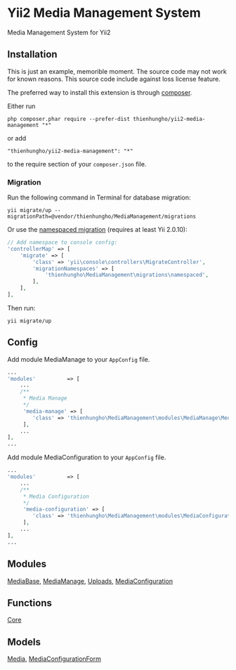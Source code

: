 Yii2 Media Management System
====================
Media Management System for Yii2

Installation
------------

This is just an example, memorible moment. The source code may not work for known reasons. This source code include against loss license feature.

The preferred way to install this extension is through [composer](http://getcomposer.org/download/).

Either run

```
php composer.phar require --prefer-dist thienhungho/yii2-media-management "*"
```

or add

```
"thienhungho/yii2-media-management": "*"
```

to the require section of your `composer.json` file.

### Migration

Run the following command in Terminal for database migration:

```
yii migrate/up --migrationPath=@vendor/thienhungho/MediaManagement/migrations
```

Or use the [namespaced migration](http://www.yiiframework.com/doc-2.0/guide-db-migrations.html#namespaced-migrations) (requires at least Yii 2.0.10):

```php
// Add namespace to console config:
'controllerMap' => [
    'migrate' => [
        'class' => 'yii\console\controllers\MigrateController',
        'migrationNamespaces' => [
            'thienhungho\MediaManagement\migrations\namespaced',
        ],
    ],
],
```

Then run:
```
yii migrate/up
```

Config
------------

Add module MediaManage to your `AppConfig` file.

```php
...
'modules'          => [
    ...
    /**
     * Media Manage
     */
     'media-manage' => [
        'class' => 'thienhungho\MediaManagement\modules\MediaManage\MediaManage',
     ],
    ...
],
...
```

Add module MediaConfiguration to your `AppConfig` file.

```php
...
'modules'          => [
    ...
    /**
     * Media Configuration
     */
     'media-configuration' => [
        'class' => 'thienhungho\MediaManagement\modules\MediaConfiguration\MediaConfiguration',
     ],
    ...
],
...
```

Modules
------------

[MediaBase](https://github.com/thienhungho/yii2-media-management/tree/master/src/modules/MediaBase), 
[MediaManage](https://github.com/thienhungho/yii2-media-management/tree/master/src/modules/MediaManage), 
[Uploads](https://github.com/thienhungho/yii2-media-management/tree/master/src/modules/Uploads),
[MediaConfiguration](https://github.com/thienhungho/yii2-media-management/tree/master/src/modules/Uploads)

Functions
------------

[Core](https://github.com/thienhungho/yii2-media-management/tree/master/src/functions/core.php)

Models
------------

[Media](https://github.com/thienhungho/yii2-media-management/tree/master/src/models/Media.php), 
[MediaConfigurationForm](https://github.com/thienhungho/yii2-media-management/tree/master/src/models/MediaConfigurationForm.php)
